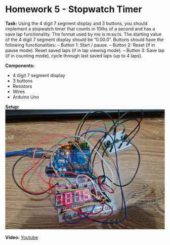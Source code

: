 # Homework 5 - Stopwatch Timer

**Task:** Using the 4 digit 7 segment display and 3 buttons, you should implement a stopwatch timer that counts in 10ths of a second and has a save lap functionality. The format used by me is m:ss:ts. 
The starting value of the 4 digit 7 segment display should be ”0.00.0”. Buttons should have the following functionalities:
– Button 1: Start / pause.
– Button 2: Reset (if in pause mode). Reset saved laps (if in lap viewing mode).
– Button 3: Save lap (if in counting mode), cycle through last saved laps (up to 4 laps).

**Components:**
- 4 digit 7 segment display
- 3 buttons
- Resistors
- Wires
- Arduino Uno

**Setup:**
![Setup](pictures/setupPicture.jpeg)

**Video:**
[Youtube](https://youtu.be/zae-edc3oFg)